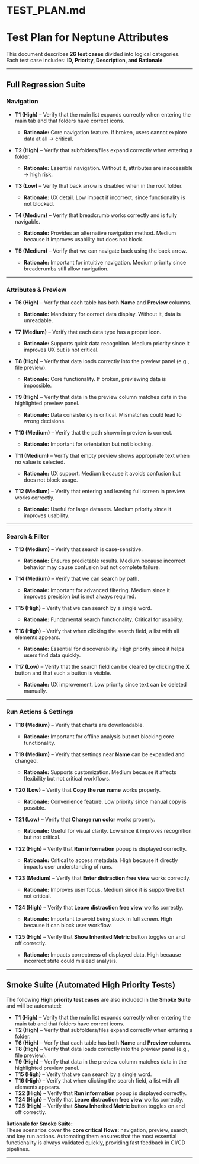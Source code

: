 # TEST_PLAN.md

# Test Plan for Neptune Attributes

This document describes **26 test cases** divided into logical categories.  
Each test case includes: **ID, Priority, Description, and Rationale**.

---

## Full Regression Suite

### Navigation

- **T1 (High)** – Verify that the main list expands correctly when entering the main tab and that folders have correct icons.
  - **Rationale:** Core navigation feature. If broken, users cannot explore data at all → critical.

- **T2 (High)** – Verify that subfolders/files expand correctly when entering a folder.
  - **Rationale:** Essential navigation. Without it, attributes are inaccessible → high risk.

- **T3 (Low)** – Verify that back arrow is disabled when in the root folder.
  - **Rationale:** UX detail. Low impact if incorrect, since functionality is not blocked.

- **T4 (Medium)** – Verify that breadcrumb works correctly and is fully navigable.
  - **Rationale:** Provides an alternative navigation method. Medium because it improves usability but does not block.

- **T5 (Medium)** – Verify that we can navigate back using the back arrow.
  - **Rationale:** Important for intuitive navigation. Medium priority since breadcrumbs still allow navigation.

---

### Attributes & Preview

- **T6 (High)** – Verify that each table has both **Name** and **Preview** columns.
  - **Rationale:** Mandatory for correct data display. Without it, data is unreadable.

- **T7 (Medium)** – Verify that each data type has a proper icon.
  - **Rationale:** Supports quick data recognition. Medium priority since it improves UX but is not critical.

- **T8 (High)** – Verify that data loads correctly into the preview panel (e.g., file preview).
  - **Rationale:** Core functionality. If broken, previewing data is impossible.

- **T9 (High)** – Verify that data in the preview column matches data in the highlighted preview panel.
  - **Rationale:** Data consistency is critical. Mismatches could lead to wrong decisions.

- **T10 (Medium)** – Verify that the path shown in preview is correct.
  - **Rationale:** Important for orientation but not blocking.

- **T11 (Medium)** – Verify that empty preview shows appropriate text when no value is selected.
  - **Rationale:** UX support. Medium because it avoids confusion but does not block usage.

- **T12 (Medium)** – Verify that entering and leaving full screen in preview works correctly.
  - **Rationale:** Useful for large datasets. Medium priority since it improves usability.

---

### Search & Filter

- **T13 (Medium)** – Verify that search is case-sensitive.
  - **Rationale:** Ensures predictable results. Medium because incorrect behavior may cause confusion but not complete failure.

- **T14 (Medium)** – Verify that we can search by path.
  - **Rationale:** Important for advanced filtering. Medium since it improves precision but is not always required.

- **T15 (High)** – Verify that we can search by a single word.
  - **Rationale:** Fundamental search functionality. Critical for usability.

- **T16 (High)** – Verify that when clicking the search field, a list with all elements appears.
  - **Rationale:** Essential for discoverability. High priority since it helps users find data quickly.

- **T17 (Low)** – Verify that the search field can be cleared by clicking the **X** button and that such a button is visible.
  - **Rationale:** UX improvement. Low priority since text can be deleted manually.

---

### Run Actions & Settings

- **T18 (Medium)** – Verify that charts are downloadable.
  - **Rationale:** Important for offline analysis but not blocking core functionality.

- **T19 (Medium)** – Verify that settings near **Name** can be expanded and changed.
  - **Rationale:** Supports customization. Medium because it affects flexibility but not critical workflows.

- **T20 (Low)** – Verify that **Copy the run name** works properly.
  - **Rationale:** Convenience feature. Low priority since manual copy is possible.

- **T21 (Low)** – Verify that **Change run color** works properly.
  - **Rationale:** Useful for visual clarity. Low since it improves recognition but not critical.

- **T22 (High)** – Verify that **Run information** popup is displayed correctly.
  - **Rationale:** Critical to access metadata. High because it directly impacts user understanding of runs.

- **T23 (Medium)** – Verify that **Enter distraction free view** works correctly.
  - **Rationale:** Improves user focus. Medium since it is supportive but not critical.

- **T24 (High)** – Verify that **Leave distraction free view** works correctly.
  - **Rationale:** Important to avoid being stuck in full screen. High because it can block user workflow.

- **T25 (High)** – Verify that **Show Inherited Metric** button toggles on and off correctly.
  - **Rationale:** Impacts correctness of displayed data. High because incorrect state could mislead analysis.

---

## Smoke Suite (Automated High Priority Tests)

The following **High priority test cases** are also included in the **Smoke Suite** and will be automated:

- **T1 (High)** – Verify that the main list expands correctly when entering the main tab and that folders have correct icons.
- **T2 (High)** – Verify that subfolders/files expand correctly when entering a folder.
- **T6 (High)** – Verify that each table has both **Name** and **Preview** columns.
- **T8 (High)** – Verify that data loads correctly into the preview panel (e.g., file preview).
- **T9 (High)** – Verify that data in the preview column matches data in the highlighted preview panel.
- **T15 (High)** – Verify that we can search by a single word.
- **T16 (High)** – Verify that when clicking the search field, a list with all elements appears.
- **T22 (High)** – Verify that **Run information** popup is displayed correctly.
- **T24 (High)** – Verify that **Leave distraction free view** works correctly.
- **T25 (High)** – Verify that **Show Inherited Metric** button toggles on and off correctly.

**Rationale for Smoke Suite:**  
These scenarios cover the **core critical flows**: navigation, preview, search, and key run actions. Automating them ensures that the most essential functionality is always validated quickly, providing fast feedback in CI/CD pipelines.

---
